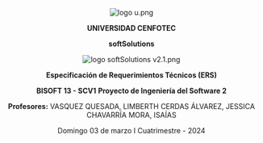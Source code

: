 <center>

![logo u.png](/.attachments/logo%20u-5bbbdee3-9d36-4012-8c36-b12e4b7a969f.png)    

**UNIVERSIDAD CENFOTEC**

**softSolutions**

![logo softSolutions v2.1.png](/.attachments/logo%20softSolutions%20v2.1-00221a47-fa46-4946-bd71-3b34138134b9.png)

**Especificación de Requerimientos Técnicos (ERS)** 
 
**BISOFT 13 - SCV1**
**Proyecto de Ingeniería del Software 2**

**Profesores:**
 VASQUEZ QUESADA, LIMBERTH
CERDAS ÁLVAREZ, JESSICA 
CHAVARRÍA MORA, ISAÍAS


Domingo 03 de marzo
I Cuatrimestre - 2024

</center>